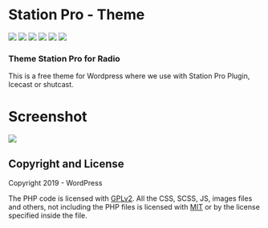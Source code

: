 # Station Pro - Theme  

![](https://travis-ci.org/marviorocha/stationprotheme.svg?branch=master) ![](https://img.shields.io/github/forks/pandao/editor.md.svg) ![](https://img.shields.io/github/tag/pandao/editor.md.svg) ![](https://img.shields.io/github/release/pandao/editor.md.svg) ![](https://img.shields.io/github/issues/pandao/editor.md.svg) ![](https://img.shields.io/bower/v/editor.md.svg)

### Theme Station Pro for Radio 

This is a free theme for Wordpress where we use with Station Pro Plugin, Icecast or shutcast.


# Screenshot

![](https://raw.githubusercontent.com/marviorocha/stationproradio/master/screenshot.png)



## Copyright and License ##

Copyright 2019 - WordPress

The PHP code is licensed with [GPLv2](http://www.gnu.org/licenses/gpl-2.0.txt).
All the CSS, SCSS, JS, images files and others, not including the PHP files is licensed with [MIT](http://opensource.org/licenses/MIT) or by the license specified inside the file.

